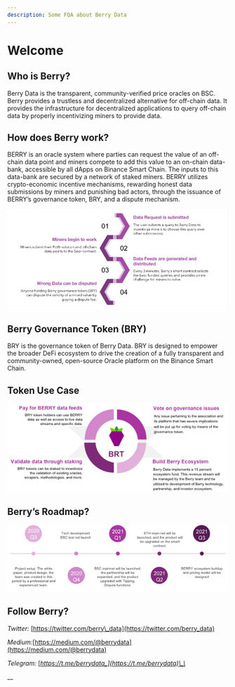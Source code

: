 ```yaml
---
description: Some FQA about Berry Data
---
```


# Welcome

## Who is Berry?

Berry Data is the transparent, community-verified price oracles on BSC. Berry provides a trustless and decentralized alternative for off-chain data. It provides the infrastructure for decentralized applications to query off-chain data by properly incentivizing miners to provide data.

## How does Berry work?

BERRY is an oracle system where parties can request the value of an off-chain data point and miners compete to add this value to an on-chain data-bank, accessible by all dApps on Binance Smart Chain. The inputs to this data-bank are secured by a network of staked miners. BERRY utilizes crypto-economic incentive mechanisms, rewarding honest data submissions by miners and punishing bad actors, through the issuance of BERRY’s governance token, BRY, and a dispute mechanism.

![](.gitbook/assets/image%20%286%29.png)

## Berry Governance Token \(BRY\)

BRY is the governance token of Berry Data. BRY is designed to empower the broader DeFi ecosystem to drive the creation of a fully transparent and community-owned, open-source Oracle platform on the Binance Smart Chain.

## Token Use Case

![](.gitbook/assets/image%20%283%29.png)

## Berry’s Roadmap?

![](.gitbook/assets/image%20%282%29.png)

## Follow Berry?

_Twitter:_ [https://twitter.com/berry\_data](https://twitter.com/berry_data)

_Medium:_[https://medium.com/@berrydata](https://medium.com/@berrydata)

_Telegram:_ [_https://t.me/berrydata_](https://t.me/berrydata)\_\_

\_\_

